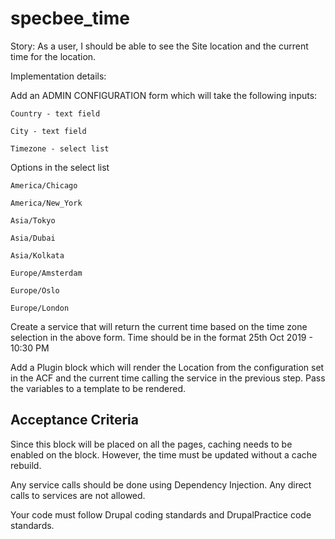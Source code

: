 # specbee_time

Story: As a user, I should be able to see the Site location and 
the current time for the location.

Implementation details:

Add an ADMIN CONFIGURATION form which will take the following inputs:

`Country - text field`

`City - text field`

`Timezone - select list`

Options in the select list
```
America/Chicago

America/New_York

Asia/Tokyo

Asia/Dubai

Asia/Kolkata

Europe/Amsterdam

Europe/Oslo

Europe/London
```

Create a service that will return the current time 
based on the time zone selection in the above form.
Time should be in the format 25th Oct 2019 - 10:30 PM

Add a Plugin block which will render the Location 
from the configuration set in the ACF and 
the current time calling the service in the previous step. 
Pass the variables to a template to be rendered.

## Acceptance Criteria
Since this block will be placed on all the pages, 
caching needs to be enabled on the block. 
However, the time must be updated without a cache rebuild.

Any service calls should be done using Dependency Injection. 
Any direct calls to services are not allowed.

Your code must follow Drupal coding standards and DrupalPractice code standards.

